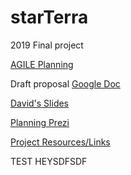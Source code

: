 # starTerra
2019 Final project


[AGILE Planning](AGILE.md)

Draft proposal [Google Doc](https://docs.google.com/document/d/1ZVuJV7U6uLrNPrkOzmUTdkNNbF9LgaU6c2u0cAUYnS0/edit?usp=sharing)

[David's Slides](https://emailarizona-my.sharepoint.com/:p:/g/personal/dlebauer_email_arizona_edu/Eb1Aj_uKIcZGqoZbaGiC1LABxHHs6bnLyRvkxK80jTk9Mw?e=GmYspW)

[Planning Prezi](https://prezi.com/lhuuzpfmb5g5/?token=822f50b93a82e561c8562c4d75c8565cff48d3a2c94022209ff8a03a2ca3ebaf&utm_campaign=share&utm_medium=copy)

[Project Resources/Links](resources.md)

TEST
HEYSDFSDF
